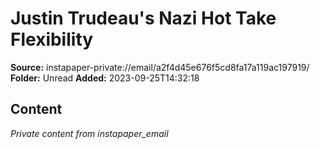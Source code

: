 # Justin Trudeau's Nazi Hot Take Flexibility

**Source:** instapaper-private://email/a2f4d45e676f5cd8fa17a119ac197919/
**Folder:** Unread
**Added:** 2023-09-25T14:32:18




## Content
*Private content from instapaper_email*
